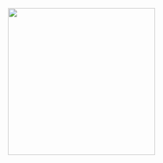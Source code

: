 <center><img src="https://i.pinimg.com/736x/99/6e/48/996e489ca3512f054961b24df6afa4f0--determination-you-are.jpg" width="300" height="300"></center>
